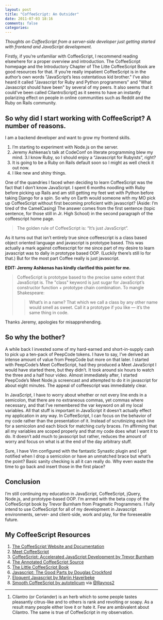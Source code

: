 ```yaml
---
layout: post
title: "CoffeeScript: An Outsider"
date: 2011-07-03 18:16
comments: false
categories:
---
```


*Thoughts on CoffeeScript from a server-side developer just getting started with
frontend and JavaScript development.*

Firstly, if you’re unfamiliar with CoffeeScript, I recommend reading elsewhere
for a proper overview and introduction. The CoffeeScript homepage and the
Introductory Chapter of The Litte CoffeeScript Book are good resources for that.
If you’re really impatient CoffeeScript is in the author’s own words
"JavaScript’s less ostentatious kid brother." I’ve also heard it called
"Javascript for Ruby and Python programmers" and "What Javascript should have
been" by several of my peers. It also seems that it could’ve been called
CilantroScript[1] as it seems to have an instantly polarizing effect on people
in online communities such as Reddit and the Ruby on Rails community.

## So why did I start working with CoffeeScript? A number of reasons.

I am a backend developer and want to grow my frontend skills.
1. I’m starting to experiment with Node.js on the server.
2. Jeremy Ashkenas’s talk at CodeConf on literate programming blew my mind.
3.I know Ruby, so I should enjoy a “Javascript for Rubyists”, right?
4. It is going to be a Ruby on Rails default soon so I might as well check it
out now.
5. I like new and shiny things.

One of the quandries I faced when deciding to learn CoffeeScript was the fact
that I don’t know JavaScript. I spent 6 months noodling with Ruby before picking
up Rails and am still getting my feet wet with Python before taking Django for a
spin. So why on Earth would someone with my MO pick up CoffeeScript without
first becoming proficient with javascript? (Aside: I’m tired of the CamelCasing)
The answer comes from the first sentence (topic sentence, for those still in Jr.
High School) in the second paragraph of the coffeescript home page.

> The golden rule of CoffeeScript is: “It’s just JavaScript”.

As it turns out that isn’t entirely true since coffeescript is a class based
object oriented language and javascript is prototype based. This was actually a
mark against coffeescript for me since part of my desire to learn javascript was
to dally in prototype based OOP. (Luckily there’s still Io for that.) But for
the most part Coffee really is just javascript.

__EDIT: Jeremy Ashkenas has kindly clarified this point for me.__

> CoffeeScript is prototype based to the precise same extent that JavaScript is.
> The "class" keyword is just sugar for JavaScript’s constructor function +
> prototype chain combination. To mangle Shakespeare:
> 
> > What’s in a name? That which we call a class by any other name would smell
> > as sweet. Call it a prototype if you like — it’s the same thing in code.

Thanks Jeremy, apologies for misapprehending.

## So why the bother?

A while back I invested some of my hard-earned and short-in-supply cash to pick
up a ten-pack of PeepCode tokens. I have to say, I’ve derived an intense amount
of value from PeepCode but more on that later. I started with PeepCode’s Meet
CoffeeScript, had they produced a Meet JavaScript I would have started there,
but they didn’t. It took around six hours to watch the three and a half hour
video. Almost immediately after, I started PeepCode’s Meet Node.js screencast
and attempted to do it in javascript for about eight minutes. The appeal of
coffeescript was immediately clear.

In JavaScript, I have to worry about whether or not every line ends in a
semicolon, that there are no extraneous commas, yet commas where necessary,
and that I’ve remembered the var keyword on all my local variables. All that
stuff is important in JavaScript it doesn’t actually effect my application in
any way. In CoffeeScript, I can focus on the behavior of my code rather than the
presentation of it. Instead of scrutinizing each line for a semicolon and each
block for matching curly braces. I’m affirming that all my variables are scoped
properly and that my code does what I want it to do. It doesn’t add much to
javascript but rather, reduces the amount of worry and focus on what is at the
end of the day arbitrary stuff.

Sure, I have Vim configured with the fantastic Synastic plugin and I get
notified when I drop a semicolon or have an unmatched brace but what’s the
point? Basic sanity checking is all it can really do. Why even waste the time
to go back and insert those in the first place?

## Conclusion

I’m still continuing my education in JavaScript, CoffeeScript, jQuery, Node.js,
and prototype-based OOP. I’m armed with the beta copy of the CoffeeScript book
by Trevor Burnham from Pragmatic Programmers. I fully intend to use CoffeeScript
for all of my development in Javascript environments, server- and client-side,
work and play, for the foreseeable future.

## My CoffeeScript Resources
1. [The CoffeeScript Website and Documentation][1]
2. [Meet CoffeeScript][2]
3. [CoffeeScript: Accelerated JavaScript Development by Trevor Burnham][3]
4. [The Annotated CoffeeScript Source][4]
5. [The Little CoffeeScript Book][5]
6. [Javascript: The Good Parts by Douglas Crockford][6]
7. [Eloquent Javascript by Marjin Haverbeke][7]
8. [Smooth CoffeeScript by autotelicum][8] via
[@Raynos2](http://twitter.com/raynos2)

[1]: http://coffeescript.com
[2]: http://peepcode.com/products/coffeescript
[3]: http://pragprog.com/book/tbcoffee/coffeescript
[4]: http://jashkenas.github.com/coffee-script/documentation/docs/command.html
[5]: http://arcturo.com/library/coffeescript/index.html
[6]: http://oreilly.com/catalog/9780596517748/
[7]: http://eloquentjavascript.net/
[8]: http://autotelicum.github.com/Smooth-CoffeeScript/
---

1. Cilantro (or Coriander) is an herb which to some people tastes pleasantly
citrus-like and to others is rank and revolting or soapy. As a result many
people either love it or hate it. Few are ambivalent about Cilantro. The same
is true of CoffeeScript in my observation.
